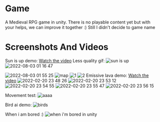 # Game
A Medieval RPG game in unity. There is no playable content yet but with your helps, we can improve it together :)
Still I didn't decide to game name

# Screenshots And Videos


Sun is up demo:
[Watch the video](https://user-images.githubusercontent.com/51961772/183011992-a7d43117-e49a-4751-907f-eb117963f02a.mp4)
Less quality gif: ![sun is up](https://user-images.githubusercontent.com/51961772/183015979-3e6f4a67-3f17-40d3-a9f7-54b42e622614.gif)
![2022-08-03 01 16 47](https://user-images.githubusercontent.com/51961772/183012173-98a36f38-e05c-4f79-a232-c9a1d88ac7f8.png)

![2022-08-03 01 55 25](https://user-images.githubusercontent.com/51961772/183012099-bc3b8cf9-5ca3-468d-93a9-68f6fd2a7b71.png)
![map](https://user-images.githubusercontent.com/51961772/183012103-6d01bb8e-afd4-48a4-8e11-edafd7e45416.png)
![1](https://user-images.githubusercontent.com/51961772/183012105-841cd03e-af7d-492d-b51b-d959a2e0196b.png)
![2](https://user-images.githubusercontent.com/51961772/183012113-d5763bef-7938-4455-9fde-248597396615.png)
Emissive lava demo: 
[Watch the video](https://user-images.githubusercontent.com/51961772/183013963-bded31f9-115a-4e1c-9d4a-56ac2c7c766c.mp4)
![2022-02-20 23 48 26](https://user-images.githubusercontent.com/51961772/183012118-8caa9319-79a0-460b-8a3d-3c6049551b4c.png)
![2022-02-20 23 53 12](https://user-images.githubusercontent.com/51961772/183012123-a951df41-6be0-4de4-824f-84b65cbca4f0.png)
![2022-02-20 23 54 55](https://user-images.githubusercontent.com/51961772/183012131-e373104b-4679-4e18-81e4-ecfba47fdae3.png)
![2022-02-20 23 55 47](https://user-images.githubusercontent.com/51961772/183012136-77839a1e-f1ab-49e3-84ce-3d9011403251.png)
![2022-02-20 23 56 15](https://user-images.githubusercontent.com/51961772/183012140-9d5b2072-ec9d-4132-a565-06df5f877a9b.png)

Movement test:
![aaaa](https://user-images.githubusercontent.com/51961772/183012304-7d8705cc-8565-4c14-b4b0-f0f10ada9c40.gif)

Bird ai demo:
![birds](https://user-images.githubusercontent.com/51961772/183012419-b2256be4-646b-4825-b16e-0cd984559f28.gif)

When i am bored :)
![when i'm bored in unity](https://user-images.githubusercontent.com/51961772/183012686-21333f72-c0cc-4484-aacc-bdc746e0abae.gif)
